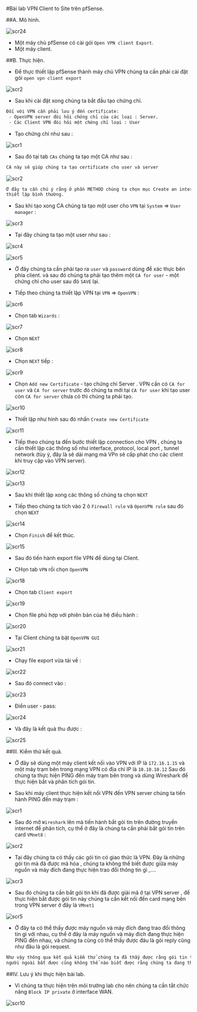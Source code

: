 #Bài lab VPN Client to Site trên pfSense.

##A. Mô hình.

![scr24](http://i.imgur.com/SdS68jQ.png)

- Một máy chủ pfSense có cài gói `Open VPN client Export`.
- Một máy client.

##B. Thực hiện.

- Để thực thiết lập pfSense thành máy chủ VPN chúng ta cần phải cài đặt gói `open vpn client export`

![scr2](http://i.imgur.com/VrBGzf6.png)

- Sau khi cài đặt xong chúng ta bắt đầu tạo chứng chỉ.

```sh
Đối với VPN cần phải lưu ý đến certificate:
 - OpenVPN server đòi hỏi chứng chỉ của các loại : Server.
 - Các Client VPN đòi hỏi một chứng chỉ loại : User
```

- Tạo chứng chỉ như sau :

![scr1](http://i.imgur.com/isnIs4W.png)

- Sau đó tại tab `CAs` chúng ta tạo một CA như sau :

```sh
CA này sẽ giúp chúng ta tạo certificate cho user và server
```

![scr2](http://i.imgur.com/UJ16BTx.png)

```sh
Ở đây ta cần chú ý rằng ở phần METHOD chúng ta chọn mục Create an internal Certificate Authority, các mục khác chúng ta 
thiết lập bình thường.
```

- Sau khi tạo xong CA chúng ta tạo một user cho `VPN` tại `System` => `User manager` :

![scr3](http://i.imgur.com/NpmQTHM.png)

- Tại đây chúng ta tạo một user như sau :

![scr4](http://i.imgur.com/T89oOUc.png)

![scr5](http://i.imgur.com/9rtht58.png)


- Ở đây chúng ta cần phải tạo ra `user` và `password` dùng để xác thực bên phía client. và sau đó chúng ta phải tạo thêm một
`CA for user` - một chứng chỉ cho user sau đó `SAVE` lại.

- Tiếp theo chúng ta thiết lập VPN tại `VPN` => `OpenVPN` :

![scr6](http://i.imgur.com/SLBNAjg.png)

- Chọn tab `Wizards` :

![scr7](http://i.imgur.com/G4El5xs.png)

- Chọn `NEXT`

![scr8](http://i.imgur.com/nIOrlHA.png)

- Chọn `NEXT` tiếp :

![scr9](http://i.imgur.com/8YERx5U.png)


- Chọn `Add new Certificate` - tạo chứng chỉ Server . VPN cần có `CA for user` và `CA for server` trước đó chúng ta
mới tại `CA for user` khi tạo user còn `CA for server` chưa có thì chúng ta phải tạo. 

![scr10](http://i.imgur.com/Jy8bWIg.png)

- Thiết lập như hình sau đó nhấn `Create new Certificate`

![scr11](http://i.imgur.com/BvRbYBX.png)

- Tiếp theo chúng ta đến bước thiết lập connection cho VPN , chúng ta cần thiết lập các thông số như interface, protocol,
local port , tunnel network (tùy ý, đây là sẽ dải mạng mà VPn sẽ cấp phát cho các client khi truy cập vào VPN server).

![scr12](http://i.imgur.com/bYtMwV7.png)

![scr13](http://i.imgur.com/ZsNN9vI.png)

- Sau khi thiết lập xong các thông số chúng ta chọn `NEXT`

- Tiếp theo chúng ta tích vào 2 ô `Firewall rule` và `OpenVPN rule` sau đó chọn `NEXT`

![scr14](http://i.imgur.com/bbG6hZv.png)

- Chọn `Finish` để kết thúc.

![scr15](http://i.imgur.com/MfbglVe.png)

- Sau đó tiến hành export file VPN để dùng tại Client. 

- CHọn tab `VPN` rồi chọn `OpenVPN`

![scr18](http://i.imgur.com/cV4ealY.png)

- Chọn tab `Client export`

![scr19](http://i.imgur.com/XyvUoDJ.png)

- Chọn file phù hợp với phiên bản của hệ điều hành :

![scr20](http://i.imgur.com/bqK1XcS.png)

- Tại Client chúng ta bật `OpenVPN GUI`

![scr21](http://i.imgur.com/B5XiJqc.png)

- Chạy file export vừa tải về :

![scr22](http://i.imgur.com/EhGON3E.png)

- Sau đó connect vào :

![scr23](http://i.imgur.com/pz6lKjz.png)

- Điền user - pass:

![scr24](http://i.imgur.com/TDc8eEq.png)

- Và đây là kết quả thu được :

![scr25](http://i.imgur.com/mcJwFgU.png)

##III. Kiểm thử kết quả.

- Ở đây sẽ dùng một máy client kết nối vào VPN với IP là `172.16.1.15` và một máy trạm bên trong mạng VPN có địa chỉ IP là 
`10.10.10.12` Sau đó chúng ta thực hiện PING đến máy trạm bên trong và dùng  Wireshark để thực hiện bắt và phân tích gói tin.

- Sau khi máy client thực hiện kết nối VPN đến VPN server chúng ta tiến hành PING đến máy trạm :

![scr1](http://i.imgur.com/k1PB3id.png)

- Sau đó mở `Wireshark` lên mà tiến hành bắt gói tin trên đường truyền internet để phân tích, cụ thể ở đây là chúng ta cần phải 
bắt gói tin trên card `VMnet8` :

![scr2](http://i.imgur.com/T2LwDKE.png)

- Tại đây chúng ta có thấy các gói tin có giao thức là VPN. Đây là những gói tin mà đã được mã hóa , chúng ta không thể biết được 
giữa máy nguồn và máy đích đang thực hiện trao đổi thông tin gì ,....

![scr3](http://i.imgur.com/oR1m3MD.png)

- Sau đó chúng ta cần bắt gói tin khi đã được giải mã ở tại VPN server , để thực hiện bắt được gói tin này chúng ta cần kết nối 
đến card mạng bên trong VPN server ở đây là `VMnet1`

![scr5](http://i.imgur.com/60mx7Rv.png)

- Ở đây ta có thể thấy được máy nguồn và máy đích đang trao đổi thông tin gì với nhau, cụ thể ở đây là máy nguồn và máy đích
đang thực hiện PING đến nhau, và chúng ta cũng có thể thấy được đâu là gói reply cũng như đâu là gói request.

```sh
Như vậy thông qua kết quả kiểm thử chúng ta đã thấy được rằng gói tin trên đường truyền internet của VPN sẽ được mã hóa và 
người ngoài bắt được cũng không thể nào biết được rằng chúng ta đang thực hiện gì trên đường hầm ảo đó.
```

##IV. Lưu ý khi thực hiện bài lab.

- Vì chúng ta thực hiện trên môi trường lab cho nên chúng ta cần tắt chức năng `Block IP private` ở interface WAN.

![scr10](http://i.imgur.com/SOtlCbh.png)